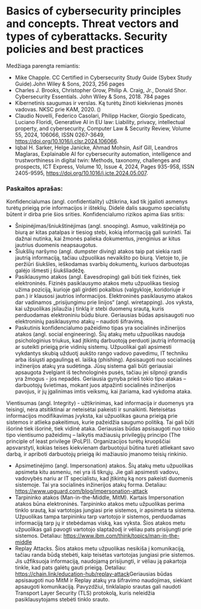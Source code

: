 # Basics of cybersecurity principles and concepts. Threat vectors and types of cyberattacks. Security policies and best practices

Medžiaga parengta remiantis:

* Mike Chapple. CC Certified in Cybersecurity Study Guide (Sybex Study Guide).John Wiley & Sons, 2023, 256 pages
* Charles J. Brooks, Christopher Grow, Philip A. Craig, Jr., Donald Shor. Cybersecurity Essentials. John Wiley & Sons, 2018. 784 pages
* Kibernetinis saugumas ir verslas. Ką turėtų žinoti kiekvienas įmonės vadovas. NKSC prie KAM, 2020. ()
* Claudio Novelli, Federico Casolari, Philipp Hacker, Giorgio Spedicato, Luciano Floridi, Generative AI in EU law: Liability, privacy, intellectual property, and cybersecurity,
Computer Law & Security Review, Volume 55, 2024, 106066, ISSN 0267-3649, https://doi.org/10.1016/j.clsr.2024.106066.
* Iqbal H. Sarker, Helge Janicke, Ahmad Mohsin, Asif Gill, Leandros Maglaras, Explainable AI for cybersecurity automation, intelligence and trustworthiness in digital twin: Methods, taxonomy, challenges and prospects,
ICT Express, Volume 10, Issue 4, 2024, Pages 935-958, ISSN 2405-9595, https://doi.org/10.1016/j.icte.2024.05.007.


### Paskaitos aprašas:

Konfidencialumas (angl. confidentiality) užtikrina, kad tik įgalioti asmenys turėtų prieigą prie informacijos ir išteklių. Didelė dalis saugumo specialistų būtent ir dirba prie šios srities. Konfidencialumo rizikos apima šias sritis: ​
* Šnipinėjimas/šniukštinėjimas (angl. snooping). Asmuo, vaikštinėja po biurą ar kitas patalpas ir tiesiog stebi, kokią informaciją gali surinkti. Tai dažnai nutinka, kai žmonės palieka dokumentus, įrenginius ar kitus jautrius duomenis neapsaugotus.​
* Šiukšlių naršymo (angl. dumpster diving) atakos taip pat siekia rasti jautrią informaciją, tačiau užpuolikas nevaikšto po biurą. Vietoje to, jie peržiūri šiukšles, ieškodamas svarbių dokumentų, kuriuos darbuotojas galėjo išmesti į šiukšliadėžę.​
* Pasiklausymo atakos (angl. Eavesdroping) gali būti tiek fizinės, tiek elektroninės. Fizinės pasiklausymo atakos metu užpuolikas tiesiog užima poziciją, kurioje gali girdėti pokalbius (valgykloje, koridoriuje ir pan.) ir klausosi jautrios informacijos. Elektroninės pasiklausymo atakos dar vadinamos „prisijungimu prie linijos“ (angl. wiretapping). Jos vyksta, kai užpuolikas įsilaužia į tinklą ir stebi duomenų srautą, kuris perduodamas elektroniniu būdu biure. Geriausias būdas apsisaugoti nuo elektroninių pasiklausymo atakų – naudoti šifravimą.
* Paskutinis konfidencialumo pažeidimo tipas yra socialinės inžinerijos atakos (angl. social engineering). Šių atakų metu užpuolikas naudoja psichologinius triukus, kad įtikintų darbuotoją perduoti jautrią informaciją ar suteikti prieigą prie vidinių sistemų. Užpuolikai gali apsimesti vykdantys skubią užduotį aukšto rango vadovo pavedimu, IT techniku arba išsiųsti apgaulingą el. laišką (phishing).​ Apsisaugoti nuo socialinės inžinerijos atakų yra sudėtinga. Jūsų sistema gali būti geriausiai apsaugota žvelgiant iš technologinės pusės, tačiau jei silpnoji grandis yra žmogus - jos nepadės. Geriausia gynyba prieš tokio tipo atakas – darbuotojų švietimas, mokant juos atpažinti socialinės inžinerijos pavojus, ir jų įgalinimas imtis veiksmų, kai įtariama, kad vykdoma ataka.

Vientisumas (angl. Integrity) -  užtikrinimas, kad informacija ir duomenys yra teisingi, nėra atsitiktinai ar neteisėtai pakeisti ir sunaikinti. Neteisėtas informacijos modifikavimas įvyksta, kai užpuolikas gauna prieigą prie sistemos ir atlieka pakeitimus, kurie pažeidžia saugumo politiką. Tai gali būti išorinė tiek išorinė, tiek vidinė ataka. Geriausias būdas apsisaugoti nuo tokio tipo vientisumo pažeidimų – laikytis mažiausių privilegijų principo (The principle of least privilege (PoLP)). Organizacijos turėtų kruopščiai apsvarstyti, kokias teises kiekvienam darbuotojui būtina turėti atliekant savo darbą, ir apriboti darbuotojų prieigą iki mažiausio įmanomo teisių rinkinio.​
* Apsimetinėjimo (angl. Impersonation) atakos. Šių atakų metu užpuolikas apsimeta kitu asmeniu, nei yra iš tikrųjų. Jie gali apsimesti vadovu, vadovybės nariu ar IT specialistu, kad įtikintų ką nors pakeisti duomenis sistemoje. Tai yra socialinės inžinerijos atakų forma. Detaliau: https://www.upguard.com/blog/impersonation-attack
* Tarpininko atakos (Man-in-the-Middle, MitM)​. Kartais Impersonation atakos būna elektroninės. Tarpininko atakos metu užpuolikas perima tinklo srautą, kai vartotojas jungiasi prie sistemos, ir apsimeta ta sistema. Užpuolikas tampa tarpininku tarp vartotojo ir sistemos, perduodamas informaciją tarp jų ir stebėdamas viską, kas vyksta. Šios atakos metu užpuolikas gali pavogti vartotojo slaptažodį ir vėliau pats prisijungti prie sistemos.​ Detaliau: https://www.ibm.com/think/topics/man-in-the-middle
* Replay Attacks. Šios atakos metu užpuolikas nesikiša į komunikaciją, tačiau randa būdą stebėti, kaip teisėtas vartotojas jungiasi prie sistemos. Jis užfiksuoja informaciją, naudojamą prisijungti, ir vėliau ją pakartoja tinkle, kad pats galėtų gauti prieigą.​ Detaliau: https://chain.link/education-hub/replay-attack
​
Geriausias būdas apsisaugoti nuo MitM ir Replay atakų yra šifravimo naudojimas, siekiant apsaugoti komunikaciją. Pavyzdžiui, tinklalapio srautas gali naudoti Transport Layer Security (TLS) protokolą, kuris neleidžia pasiklausytojams stebėti tinklo srauto.





